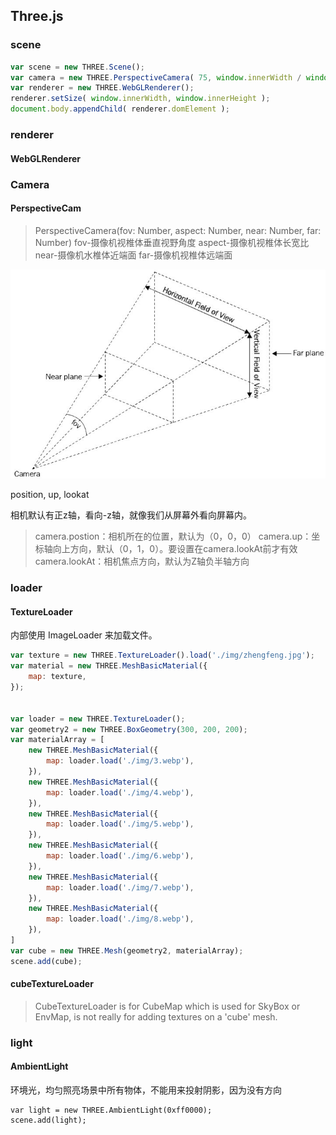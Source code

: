 ## Three.js

### scene

```javascript
var scene = new THREE.Scene();
var camera = new THREE.PerspectiveCamera( 75, window.innerWidth / window.innerHeight, 0.1, 1000 );
var renderer = new THREE.WebGLRenderer();
renderer.setSize( window.innerWidth, window.innerHeight );
document.body.appendChild( renderer.domElement );
```

### renderer

#### WebGLRenderer


### Camera

#### PerspectiveCam

> PerspectiveCamera(fov: Number, aspect: Number, near: Number, far: Number)
> fov-摄像机视椎体垂直视野角度
> aspect-摄像机视椎体长宽比
> near-摄像机水椎体近端面
> far-摄像机视椎体远端面

![透视相机](./public/img/perspectivecamera.jpg)

position, up, lookat

相机默认有正z轴，看向-z轴，就像我们从屏幕外看向屏幕内。

> camera.postion：相机所在的位置，默认为（0，0，0）
> camera.up：坐标轴向上方向，默认（0，1，0）。要设置在camera.lookAt前才有效
> camera.lookAt：相机焦点方向，默认为Z轴负半轴方向


### loader

#### TextureLoader

内部使用 ImageLoader 来加载文件。

```javascript
var texture = new THREE.TextureLoader().load('./img/zhengfeng.jpg');
var material = new THREE.MeshBasicMaterial({
    map: texture,
});


var loader = new THREE.TextureLoader();
var geometry2 = new THREE.BoxGeometry(300, 200, 200);
var materialArray = [
    new THREE.MeshBasicMaterial({
        map: loader.load('./img/3.webp'), 
    }),
    new THREE.MeshBasicMaterial({
        map: loader.load('./img/4.webp'), 
    }),
    new THREE.MeshBasicMaterial({
        map: loader.load('./img/5.webp'), 
    }),
    new THREE.MeshBasicMaterial({
        map: loader.load('./img/6.webp'), 
    }),
    new THREE.MeshBasicMaterial({
        map: loader.load('./img/7.webp'), 
    }),
    new THREE.MeshBasicMaterial({
        map: loader.load('./img/8.webp'), 
    }),
]
var cube = new THREE.Mesh(geometry2, materialArray);
scene.add(cube);

```

#### cubeTextureLoader

> CubeTextureLoader is for CubeMap which is used for SkyBox or EnvMap, is not really for adding textures on a 'cube' mesh.


### light

#### AmbientLight

环境光，均匀照亮场景中所有物体，不能用来投射阴影，因为没有方向

```
var light = new THREE.AmbientLight(0xff0000);
scene.add(light);
```
